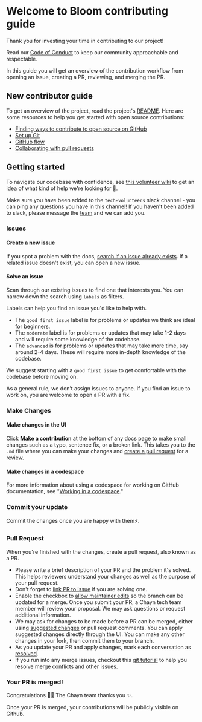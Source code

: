 # Welcome to Bloom contributing guide <!-- omit in toc -->

Thank you for investing your time in contributing to our project! 

Read our [Code of Conduct]([./CODE_OF_CONDUCT.md](https://www.notion.so/Code-of-Conduct-7b82ae6d100940ccbdac55c2ceec8644)) to keep our community approachable and respectable.

In this guide you will get an overview of the contribution workflow from opening an issue, creating a PR, reviewing, and merging the PR.

## New contributor guide

To get an overview of the project, read the project's [README](README.md). Here are some resources to help you get started with open source contributions:

- [Finding ways to contribute to open source on GitHub](https://docs.github.com/en/get-started/exploring-projects-on-github/finding-ways-to-contribute-to-open-source-on-github)
- [Set up Git](https://docs.github.com/en/get-started/quickstart/set-up-git)
- [GitHub flow](https://docs.github.com/en/get-started/quickstart/github-flow)
- [Collaborating with pull requests](https://docs.github.com/en/github/collaborating-with-pull-requests)


## Getting started

To navigate our codebase with confidence, see [this volunteer wiki]([/contributing/working-in-docs-repository.md](https://chayn.notion.site/Tech-volunteer-wiki-5356c7118c134863a2e092e9df6cbc34))  to get an idea of what kind of help we're looking for :confetti_ball:.

Make sure you have been added to the `tech-volunteers` slack channel - you can ping any questions you have in this channel! If you haven't been added to slack, please message the <a href="mailto:tech@chayn.co">team</a> and we can add you. 

### Issues

#### Create a new issue

If you spot a problem with the docs, [search if an issue already exists](https://docs.github.com/en/github/searching-for-information-on-github/searching-on-github/searching-issues-and-pull-requests#search-by-the-title-body-or-comments). If a related issue doesn't exist, you can open a new issue. 

#### Solve an issue

Scan through our existing issues to find one that interests you. You can narrow down the search using `labels` as filters. 

Labels can help you find an issue you'd like to help with.
- The `good first issue` label is for problems or updates we think are ideal for beginners.
- The `moderate` label is for problems or updates that may take 1-2 days and will require some knowledge of the codebase. 
- The `advanced` is for problems or updates that may take more time, say around 2-4 days. These will require more in-depth knowledge of the codebase. 

We suggest starting with a `good first issue` to get comfortable with the codebase before moving on. 

As a general rule, we don’t assign issues to anyone. If you find an issue to work on, you are welcome to open a PR with a fix.

### Make Changes

#### Make changes in the UI

Click **Make a contribution** at the bottom of any docs page to make small changes such as a typo, sentence fix, or a broken link. This takes you to the `.md` file where you can make your changes and [create a pull request](#pull-request) for a review. 

#### Make changes in a codespace

For more information about using a codespace for working on GitHub documentation, see "[Working in a codespace](https://github.com/github/docs/blob/main/contributing/codespace.md)."

### Commit your update

Commit the changes once you are happy with them:zap:.

### Pull Request

When you're finished with the changes, create a pull request, also known as a PR.
- Please write a brief description of your PR and the problem it's solved. This helps reviewers understand your changes as well as the purpose of your pull request. 
- Don't forget to [link PR to issue](https://docs.github.com/en/issues/tracking-your-work-with-issues/linking-a-pull-request-to-an-issue) if you are solving one.
- Enable the checkbox to [allow maintainer edits](https://docs.github.com/en/github/collaborating-with-issues-and-pull-requests/allowing-changes-to-a-pull-request-branch-created-from-a-fork) so the branch can be updated for a merge.
Once you submit your PR, a Chayn tech team member will review your proposal. We may ask questions or request additional information.
- We may ask for changes to be made before a PR can be merged, either using [suggested changes](https://docs.github.com/en/github/collaborating-with-issues-and-pull-requests/incorporating-feedback-in-your-pull-request) or pull request comments. You can apply suggested changes directly through the UI. You can make any other changes in your fork, then commit them to your branch.
- As you update your PR and apply changes, mark each conversation as [resolved](https://docs.github.com/en/github/collaborating-with-issues-and-pull-requests/commenting-on-a-pull-request#resolving-conversations).
- If you run into any merge issues, checkout this [git tutorial](https://github.com/skills/resolve-merge-conflicts) to help you resolve merge conflicts and other issues.

### Your PR is merged!

Congratulations :tada::tada: The Chayn team thanks you :sparkles:. 

Once your PR is merged, your contributions will be publicly visible on Github.

